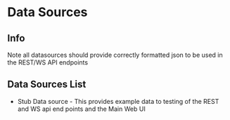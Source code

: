 # Data Sources

## Info

Note all datasources should provide correctly formatted json to be used in the REST/WS API endpoints

## Data Sources List

- Stub Data source - This provides example data to testing of the REST and WS api end points and the Main Web UI

